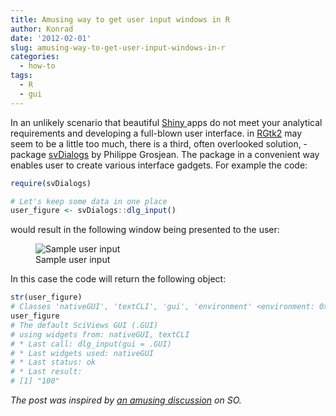 ```yaml
---
title: Amusing way to get user input windows in R
author: Konrad
date: '2012-02-01'
slug: amusing-way-to-get-user-input-windows-in-r
categories:
  - how-to
tags:
  - R
  - gui
---
```



In an unlikely scenario that beautiful <a href="http://shiny.rstudio.com/" target="_blank" rel="noopener">Shiny </a>apps do not meet your analytical requirements and developing a full-blown user interface. in [RGtk2](http://www.ggobi.org/rgtk2/) may seem to be a little too much, there is a third, often overlooked solution, - package [svDialogs](https://cran.r-project.org/web/packages/svDialogs/index.html) by Philippe Grosjean. The package in a convenient way enables user to create various interface gadgets. For example the code:

``` r
require(svDialogs)

# Let's keep some data in one place
user_figure <- svDialogs::dlg_input()
```

would result in the following window being presented to the user:

<figure>
<img src="./post/2015-12-01-amusing-way-to-get-user-input-windows-in-r_files/untitled.png" alt="Sample user input" />
<figcaption aria-hidden="true">Sample user input</figcaption>
</figure>

In this case the code will return the following object:

``` r
str(user_figure)
# Classes 'nativeGUI', 'textCLI', 'gui', 'environment' <environment: 0x11872b648> 
user_figure
# The default SciViews GUI (.GUI)
# using widgets from: nativeGUI, textCLI
# * Last call: dlg_input(gui = .GUI)
# * Last widgets used: nativeGUI
# * Last status: ok
# * Last result:
# [1] "100"
```

<em>The post was inspired by <a href="http://stackoverflow.com/a/33934374/1655567" target="_blank" rel="noopener">an amusing discussion</a> on SO.</em>
